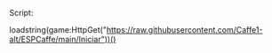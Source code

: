 Script:

loadstring(game:HttpGet("https://raw.githubusercontent.com/Caffe1-alt/ESPCaffe/main/Iniciar"))()
